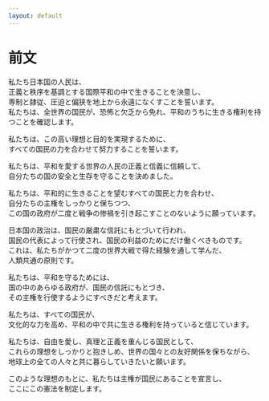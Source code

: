 ```yaml
---
layout: default
---
```

# 前文

<span id="p1">私たち日本国の人民は、  
正義と秩序を基調とする国際平和の中で生きることを決意し、  
専制と隷従、圧迫と偏狭を地上から永遠になくすことを誓います。  
私たちは、全世界の国民が、恐怖と欠乏から免れ、平和のうちに生きる権利を持つことを確認します。</span>

<span id="p2">私たちは、この高い理想と目的を実現するために、  
すべての国民の力を合わせて努力することを誓います。</span>

<span id="p3">私たちは、平和を愛する世界の人民の正義と信義に信頼して、  
自分たちの国の安全と生存を守ることを決めました。</span>

<span id="p4">私たちは、平和的に生きることを望むすべての国民と力を合わせ、  
自分たちの主権をしっかりと保ちつつ、  
この国の政府が二度と戦争の惨禍を引き起こすことのないように願っています。</span>

<span id="p5">日本国の政治は、国民の厳粛な信託にもとづいて行われ、  
国民の代表によって行使され、国民の利益のためにだけ働くべきものです。  
これは、私たちがかつて二度の世界大戦で得た経験を通して学んだ、  
人類共通の原則です。</span>

<span id="p6">私たちは、平和を守るためには、  
国の中のあらゆる政府が、国民の信託にもとづき、  
その主権を行使するようにすべきだと考えます。</span>

<span id="p7">私たちは、すべての国民が、  
文化的な力を高め、平和の中で共に生きる権利を持っていると信じています。</span>

<span id="p8">私たちは、自由を愛し、真理と正義を重んじる国民として、  
これらの理想をしっかりと抱きしめ、世界の国々との友好関係を保ちながら、  
地球上の全ての人々と共に暮らしていきたいと願います。</span>

<span id="p9">このような理想のもとに、私たちは主権が国民にあることを宣言し、  
ここにこの憲法を制定します。</span>
